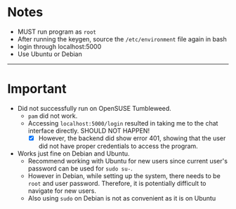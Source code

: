 # Notes

- MUST run program as `root`
- After running the keygen, source the `/etc/environment` file again in bash
- login through localhost:5000
- Use Ubuntu or Debian

---

# Important

- Did not successfully run on OpenSUSE Tumbleweed.
  - `pam` did not work.
  - Accessing `localhost:5000/login` resulted in taking me to the chat interface directly. SHOULD NOT HAPPEN!
    - [x] However, the backend did show error 401, showing that the user did not have proper credentials to access the program.
- Works just fine on Debian and Ubuntu.
  - Recommend working with Ubuntu for new users since current user's password can be used for `sudo su-`.
  - However in Debian, while setting up the system, there needs to be `root` and user password. Therefore, it is potentially difficult to navigate for new users.
  - Also using `sudo` on Debian is not as convenient as it is on Ubuntu
